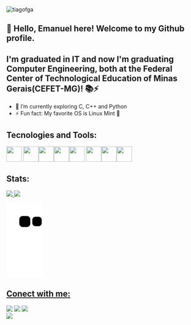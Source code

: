 
<p align="left"> <img src="https://komarev.com/ghpvc/?username=em4nuelvt&label=Profile%20views&color=0e75b6&style=onestar" alt="tiagofga" /> </p>

## 👋 Hello, Emanuel here! Welcome to my Github profile.
## I'm graduated in IT and now I'm graduating Computer Engineering, both at the Federal Center of Technological Education of Minas Gerais(CEFET-MG)! 📚⚡



- 🌱 I’m currently exploring  C, C++ and Python
- ⚡ Fun fact: My favorite OS is Linux Mint 🌿 



## Tecnologies and Tools:
<img src="https://cdn.jsdelivr.net/gh/devicons/devicon/icons/linux/linux-original.svg" width="40" height="40"/> <img src="https://cdn.jsdelivr.net/gh/devicons/devicon/icons/c/c-original.svg" width="40" height="40"/><img src="https://cdn.jsdelivr.net/gh/devicons/devicon/icons/cplusplus/cplusplus-original.svg" width="40" height="40" /><img src="https://cdn.jsdelivr.net/gh/devicons/devicon/icons/python/python-original.svg"  width="40" height="40"/><img src="https://cdn.jsdelivr.net/gh/devicons/devicon/icons/vscode/vscode-original.svg" width="40" height="40" /> <img src="https://cdn.jsdelivr.net/gh/devicons/devicon/icons/flutter/flutter-plain.svg" width="40" height="40"/><img src="https://cdn.jsdelivr.net/gh/devicons/devicon/icons/dart/dart-original.svg" width="40" height="40" /><img src="https://cdn.jsdelivr.net/gh/devicons/devicon/icons/androidstudio/androidstudio-original.svg" width="40" height="40" />






## Stats:
<div>
<a href="https://github.com/em4nuelvt">
<img height="180em" src="https://github-readme-stats.vercel.app/api/top-langs/?username=em4nuelvt&layout=compact&langs_count=7&theme=dracula"/>
<img height="180em" src="https://github-readme-stats.vercel.app/api?username=em4nuelvt&show_icons=true&theme=dracula&include_all_commits=true&count_private=true"/>
</div>


![Snake animation](https://github.com/em4nuelvt/em4nuelvt/blob/output/github-contribution-grid-snake.svg)

## Conect with me:

<div>
<a href="https://instagram.com/emanuelvt" target="_blank"><img src="https://img.shields.io/badge/-Instagram-%23E4405F?style=for-the-badge&logo=instagram&logoColor=white" target="_blank"></a>
<a href="https://www.twitch.tv/emanuelvt" target="_blank"><img src="https://img.shields.io/badge/Twitch-9146FF?style=for-the-badge&logo=twitch&logoColor=white" target="_blank"></a>
<a href = "mailto:contato@emanuelvtcefet@gmail.com"><img src="https://img.shields.io/badge/Gmail-D14836?style=for-the-badge&logo=gmail&logoColor=white" target="_blank"></a>
 
</div>
<img src="https://media.giphy.com/media/yhXPFygSaOuzmnq8tF/giphy.gif">



